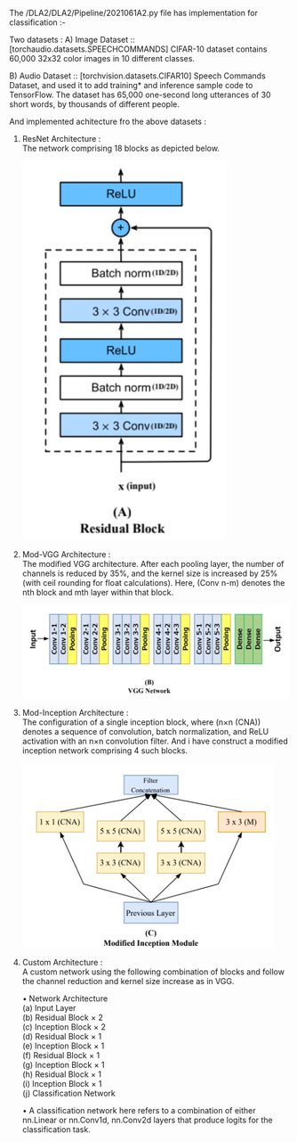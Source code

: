 The /DLA2/DLA2/Pipeline/2021061A2.py file has implementation for classification :-

Two datasets :
A) Image Dataset :: [torchaudio.datasets.SPEECHCOMMANDS]
CIFAR-10 dataset contains 60,000 32x32 color images in 10 different classes.

B) Audio Dataset :: [torchvision.datasets.CIFAR10]
Speech Commands Dataset, and used it to add training* and inference sample code to TensorFlow. The dataset has 65,000 one-second long utterances of 30 short words, by thousands of different people.

And implemented achitecture fro the above datasets :
1) ResNet Architecture :  
    The network comprising 18 blocks as depicted below.

    ![ResNet Block](resnet.png)
2) Mod-VGG Architecture :  
    The modified VGG architecture. After each pooling layer, the number of channels is reduced by 35%, and the kernel size is increased by 25% (with ceil rounding for float calculations). Here, (Conv n-m) denotes the nth block and mth layer within that block.

    ![VGG Network](vgg.png)
3) Mod-Inception Architecture :  
    The configuration of a single inception block, where (n×n (CNA)) denotes a sequence of convolution, batch normalization, and ReLU activation with an n×n convolution filter. 
    And i have construct a modified inception network comprising 4 such blocks.

    ![Modified Inception Module](inception.png)
4) Custom Architecture :  
    A custom network using the following combination of blocks and follow the channel reduction and kernel size increase as in VGG. 

    • Network Architecture  
    (a) Input Layer  
    (b) Residual Block × 2  
    (c) Inception Block × 2  
    (d) Residual Block × 1  
    (e) Inception Block × 1  
    (f) Residual Block × 1  
    (g) Inception Block × 1  
    (h) Residual Block × 1  
    (i) Inception Block × 1  
    (j) Classification Network  

    • A classification network here refers to a combination of either nn.Linear or nn.Conv1d, nn.Conv2d layers that produce logits for the classification task.
